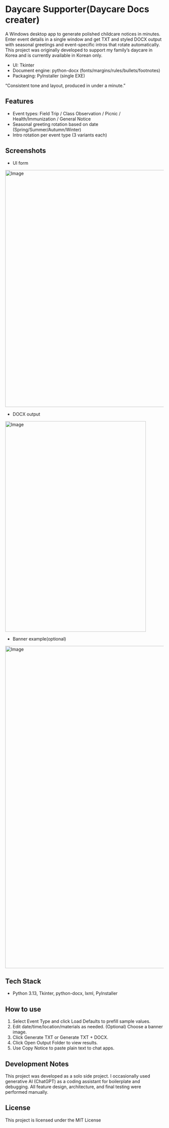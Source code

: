 # Daycare Supporter(Daycare Docs creater)

A Windows desktop app to generate polished childcare notices in minutes.
Enter event details in a single window and get TXT and styled DOCX output with seasonal greetings and event-specific intros that rotate automatically.
This project was originally developed to support my family’s daycare in Korea and is currently available in Korean only.

- UI: Tkinter
- Document engine: python-docx (fonts/margins/rules/bullets/footnotes)
- Packaging: PyInstaller (single EXE)

“Consistent tone and layout, produced in under a minute.”

## Features

- Event types: Field Trip / Class Observation / Picnic / Health/Immunization / General Notice
- Seasonal greeting rotation based on date (Spring/Summer/Autumn/Winter)
- Intro rotation per event type (3 variants each)


## Screenshots
- UI form
<img width="761" height="753" alt="Image" src="https://github.com/user-attachments/assets/f425feb1-ebc2-491c-ab5a-fe05b1797814" />

- DOCX output
<img width="447" height="669" alt="Image" src="https://github.com/user-attachments/assets/a6ca0fd0-a2c1-4bf8-a5d7-bbed8f4e251e" />

- Banner example(optional)
<img width="1536" height="1024" alt="Image" src="https://github.com/user-attachments/assets/dfd62239-126f-4c31-9eb5-a7cd33047363" />

## Tech Stack

- Python 3.13, Tkinter, python-docx, lxml, PyInstaller

## How to use

1. Select Event Type and click Load Defaults to prefill sample values.
2. Edit date/time/location/materials as needed.
(Optional) Choose a banner image.
3. Click Generate TXT or Generate TXT + DOCX.
4. Click Open Output Folder to view results.
5. Use Copy Notice to paste plain text to chat apps.

## Development Notes

This project was developed as a solo side project.
I occasionally used generative AI (ChatGPT) as a coding assistant for boilerplate and debugging.
All feature design, architecture, and final testing were performed manually.

## License
This project is licensed under the MIT License
